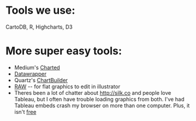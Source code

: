 # Tools we use: 
CartoDB, R, Highcharts, D3

# More super easy tools:
* Medium's [Charted](https://medium.com/data-lab/introducing-charted-15161b2cd71e)
* [Datawrapper](http://Datawrapper.de)
* Quartz's [ChartBuilder](http://quartz.github.io/Chartbuilder/)
* [RAW](http://app.raw.densitydesign.org/) -- for flat graphics to edit in illustrator
* Theres been a lot of chatter about <http://silk.co> and people love Tableau, but I often have trouble loading graphics from both. I've had Tableau embeds crash my browser on more than one computer. Plus, it isn't [free](https://www.gnu.org/philosophy/free-sw.html)
